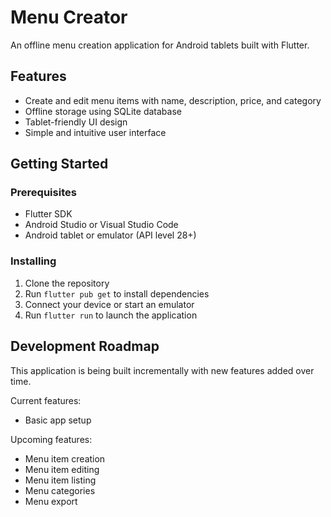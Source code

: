 # Menu Creator

An offline menu creation application for Android tablets built with Flutter.

## Features

- Create and edit menu items with name, description, price, and category
- Offline storage using SQLite database
- Tablet-friendly UI design
- Simple and intuitive user interface

## Getting Started

### Prerequisites

- Flutter SDK
- Android Studio or Visual Studio Code
- Android tablet or emulator (API level 28+)

### Installing

1. Clone the repository
2. Run `flutter pub get` to install dependencies
3. Connect your device or start an emulator
4. Run `flutter run` to launch the application

## Development Roadmap

This application is being built incrementally with new features added over time.

Current features:
- Basic app setup

Upcoming features:
- Menu item creation
- Menu item editing
- Menu item listing
- Menu categories
- Menu export